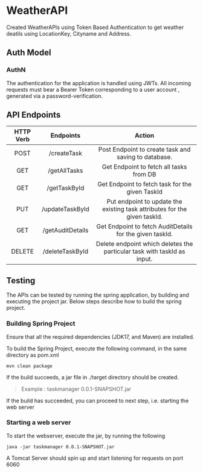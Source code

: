 # WeatherAPI
Created WeatherAPIs using Token Based Authentication to get weather deatils using LocationKey, Cityname and Address.

## Auth Model
### AuthN
The authentication for the application is handled using JWTs. All incoming requests must bear a Bearer Token corresponding to a user account , generated via a password-verification.

## API Endpoints
| HTTP Verb | Endpoints | Action |
|  :---:         |     :---:      |           :---: |
| POST     | /createTask      | Post Endpoint to create task and saving to database.    |
| GET     | /getAllTasks        | Get Endpoint to fetch all tasks from DB       |
| GET     | /getTaskById       | Get Endpoint to fetch task for the given TaskId      |
| PUT     | /updateTaskById       | Put endpoint to update the existing task attributes for the given taskId.      |
| GET     | /getAuditDetails       | Get Endpoint to fetch AuditDetails for the given taskId.    |
| DELETE     | /deleteTaskById       | Delete endpoint which deletes the particular task with taskId as input.      |

## Testing
The APIs can be tested by running the spring application, by building and executing the project jar.
Below steps describe how to build the spring project.

### Building Spring Project

Ensure that all the required dependencies (JDK17, and Maven) are installed.

To build the Spring Project, execute the following command, in the same directory as pom.xml
```
mvn clean package
```
If the build succeeds, a jar file in ./target directory should be created.

> Example : taskmanager 0.0.1-SNAPSHOT.jar

If the build has succeeded, you can proceed to next step, i.e. starting the web server

### Starting a web server
To start the webserver, execute the jar, by running the following

```
java -jar taskmanager 0.0.1-SNAPSHOT.jar
```

A Tomcat Server should spin up and start listening for requests on port 6060


